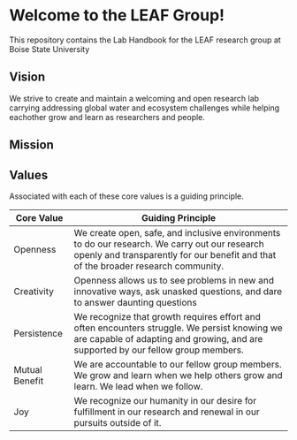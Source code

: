 # Welcome to the LEAF Group!

This repository contains the Lab Handbook for the LEAF research group at Boise State University

## Vision

We strive to create and maintain a welcoming and open research lab carrying addressing global water and ecosystem challenges while helping eachother grow and learn as researchers and people.

## Mission



## Values

Associated with each of these core values is a guiding principle.

| Core Value | Guiding Principle |
| --- | --- |
| Openness | We create open, safe, and inclusive environments to do our research. We carry out our research openly and transparently for our benefit and that of the broader research community. |
| Creativity | Openness allows us to see problems in new and innovative ways, ask unasked questions, and dare to answer daunting questions |
| Persistence | We recognize that growth requires effort and often encounters struggle. We persist knowing we are capable of adapting and growing, and are supported by our fellow group members. | 
| Mutual Benefit | We are accountable to our fellow group members. We grow and learn when we help others grow and learn. We lead when we follow. |
| Joy | We recognize our humanity in our desire for fulfillment in our research and renewal in our pursuits outside of it. | 

